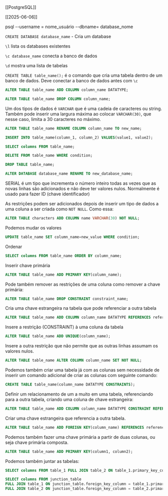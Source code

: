 [[PostgreSQL]]

[[2025-06-06]]

psql --username = nome_usuário --dbname= database_nome


`CREATE DATABASE database_name`  - Cria um database

`\l` lista os databases existentes 

`\c database_name` conecta a banco de dados

`\d` mostra uma lista de tabelas

`CREATE TABLE table_name();` é o comando que cria uma tabela dentro de um banco de dados. Deve conectar a banco de dados antes com `\c`

````sql
ALTER TABLE table_name ADD COLUMN column_name DATATYPE;
````


```sql
ALTER TABLE table_name DROP COLUMN column_name;
```


Um dos tipos de dados é `VARCHAR` que é uma cadeia de caracteres ou string. Também pode inserir uma largura máxima ao colocar `VARCHAR(30)`, que nesse caso, limita a 30 caracteres no máximo.

```sql
ALTER TABLE table_name RENAME COLUMN column_name TO new_name;
```



```sql
INSERT INTO table_name(column_1, column_2) VALUES(value1, value2);
```

```sql
SELECT columns FROM table_name;
```

```sql
DELETE FROM table_name WHERE condition;
```


```sql
DROP TABLE table_name;
```


```sql
ALTER DATABASE database_name RENAME TO new_database_name;
```


SERIAL é um tipo que incrementa o número inteiro todas as vezes que as novas linhas são adicionados e não deve ter valores nulos. Normalmente é usado para fazer ID (chave identificador)

As restrições podem ser adicionados depois de inserir um tipo de dados a uma coluna a ser criada como `NOT NULL`. Como essa:

``` sql
ALTER TABLE characters ADD COLUMN name VARCHAR(30) NOT NULL;
```

Podemos mudar os valores
```sql
UPDATE table_name SET column_name=new_value WHERE condition;
```


Ordenar

```sql
SELECT columns FROM table_name ORDER BY column_name;
```

Inserir chave primária
```sql
ALTER TABLE table_name ADD PRIMARY KEY(column_name);
```

Pode também remover as restrições de uma coluna como remover a chave primária:
```sql
ALTER TABLE table_name DROP CONSTRAINT constraint_name;
```

Cria uma chave estrangeira na tabela que pode referenciar a outra tabela
```sql
ALTER TABLE table_name ADD COLUMN column_name DATATYPE REFERENCES referenced_table_name(referenced_column_name);
```

Insere a restrição (CONSTRAINT) à uma coluna da tabela
```sql
ALTER TABLE table_name ADD UNIQUE(column_name);
```

Insere a outra restrição que não permite que as outras linhas assumam os valores nulos.
```sql
ALTER TABLE table_name ALTER COLUMN column_name SET NOT NULL;
```


Podemos também criar uma tabela já com as colunas sem necessidade de inserir um comando adicional de criar as colunas com seguinte comando:

```sql
CREATE TABLE table_name(column_name DATATYPE CONSTRAINTS);
```


Definir um relacionamento de um a muito em uma tabela, referenciando para a outra tabela, criando uma coluna de chave estrangeira:
```sql
ALTER TABLE table_name ADD COLUMN column_name DATATYPE CONSTRAINT REFERENCES referenced_table_name(referenced_column_name);
```


Criar uma chave estrangeira que referencia a outra tabela.
```sql
ALTER TABLE table_name ADD FOREIGN KEY(column_name) REFERENCES referenced_table(referenced_column);
```


Podemos também fazer uma chave primária a partir de duas colunas, ou seja chave primária composta. 
```sql
ALTER TABLE table_name ADD PRIMARY KEY(column1, column2);
```

Podemos também juntar as tabelas:
```sql
SELECT columns FROM table_1 FULL JOIN table_2 ON table_1.primary_key_column = table_2.foreign_key_column;
```
```sql
SELECT columns FROM junction_table
FULL JOIN table_1 ON junction_table.foreign_key_column = table_1.primary_key_column
FULL JOIN table_2 ON junction_table.foreign_key_column = table_2.primary_key_column;
```

